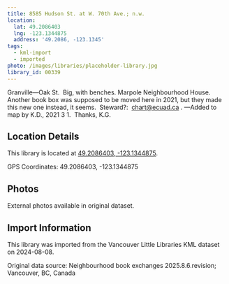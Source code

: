 ```yaml
---
title: 8585 Hudson St. at W. 70th Ave.; n.w.
location:
  lat: 49.2086403
  lng: -123.1344875
  address: '49.2086, -123.1345'
tags:
  - kml-import
  - imported
photo: /images/libraries/placeholder-library.jpg
library_id: 00339
---
```

Granville—Oak St.  Big, with benches.
Marpole Neighbourhood House.  
Another book box was supposed to be moved here in 2021, but they made this new one instead, it seems.  Steward?:  chart@ecuad.ca .
—Added to map by K.D., 2021 3 1.  Thanks, K.G.

## Location Details

This library is located at [49.2086403, -123.1344875](https://www.google.com/maps?q=49.2086403,-123.1344875).

GPS Coordinates: 49.2086403, -123.1344875

## Photos

External photos available in original dataset.

## Import Information

This library was imported from the Vancouver Little Libraries KML dataset on 2024-08-08.

Original data source: Neighbourhood book exchanges 2025.8.6.revision; Vancouver, BC, Canada

